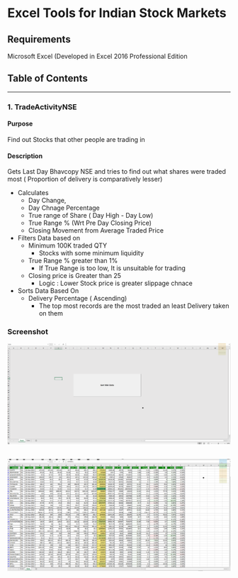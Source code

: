 # Excel Tools for Indian Stock Markets
  
## Requirements  
Microsoft Excel 
(Developed in Excel 2016 Professional Edition  
  
## Table of Contents  
---
### 1.  TradeActivityNSE    

#### Purpose
Find out Stocks that other people are trading in   

#### Description
Gets Last Day Bhavcopy NSE and tries to find out what shares were traded most ( Proportion of delivery is comparatively lesser) 

* Calculates 
    * Day Change, 
    * Day Chnage Percentage
    * True range of Share  ( Day High - Day Low)
    * True Range % (Wrt Pre Day Closing Price)
    * Closing Movement from Average Traded Price
* Filters Data based on 
    * Minimum 100K traded QTY
        * Stocks with some minimum liquidity
    * True Range % greater than 1%
        * If True Range is too low, It is unsuitable for trading
    * Closing price is Greater than 25
        * Logic : Lower Stock price is greater slippage chnace
* Sorts Data  Based On
    * Delivery Percentage ( Ascending)
        * The top most records are the most traded an least Delivery taken on them
  
### Screenshot  

![Front Page OF](scr-TradeActivity-FrontPage.png "Excel Front Page")  

![Data Sheet](scr-TradeActivity-DataTab.png "Data Tab")
---